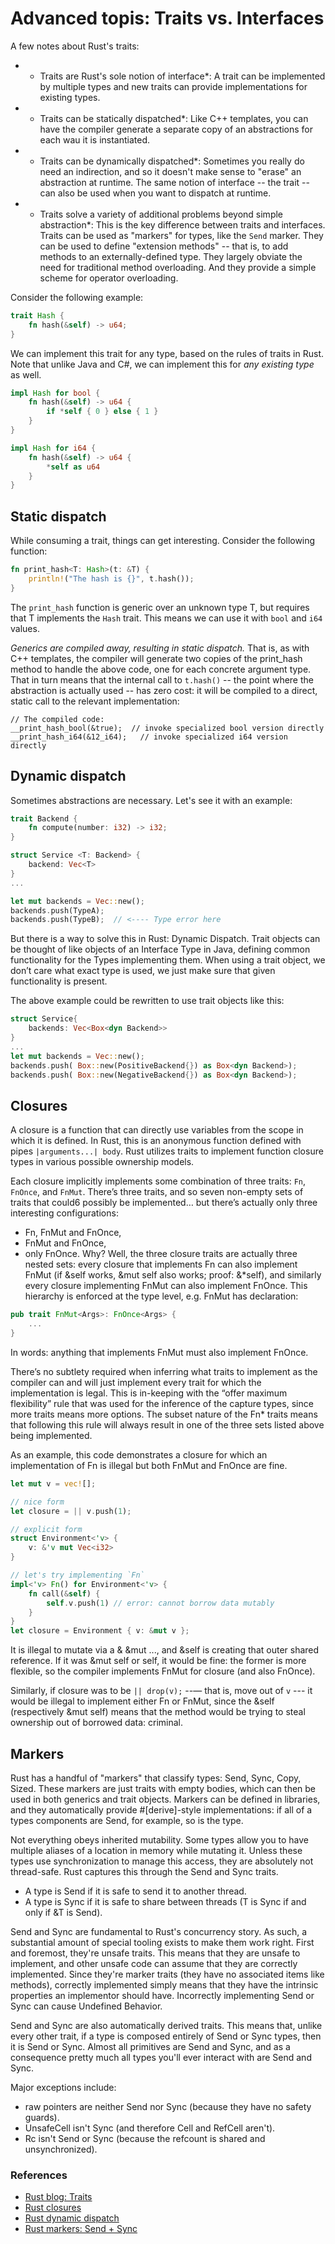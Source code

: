 # Advanced topis: Traits vs. Interfaces
 A few notes about Rust's traits:
 - * Traits are Rust's sole notion of interface*: A trait can be
     implemented by multiple types and new traits can provide
     implementations for existing types.
 - * Traits can be statically dispatched*: Like C++ templates, you can have
     the compiler generate a separate copy of an abstractions for each wau
     it is instantiated.
 - * Traits can be dynamically dispatched*: Sometimes you really do need an
     indirection, and so it doesn't make sense to "erase" an abstraction at
     runtime. The same notion of interface -- the trait -- can also be used
     when you want to dispatch at runtime.
 - * Traits solve a variety of additional problems beyond simple
     abstraction*: This is the key difference between traits and
     interfaces. Traits can be used as "markers" for types, like the `Send`
     marker. They can be used to define "extension methods" -- that is, to
     add methods to an externally-defined type. They largely obviate the
     need for traditional method overloading. And they provide a simple
     scheme for operator overloading.

Consider the following example:
```rust
trait Hash {
    fn hash(&self) -> u64;
}
```

We can implement this trait for any type, based on the rules of traits in
Rust. Note that unlike Java and C#, we can implement this for *any existing
type* as well.
```rust
impl Hash for bool {
    fn hash(&self) -> u64 {
        if *self { 0 } else { 1 }
    }
}

impl Hash for i64 {
    fn hash(&self) -> u64 {
        *self as u64
    }
}
```
## Static dispatch
While consuming a trait, things can get interesting. Consider the following
function:
```rust
fn print_hash<T: Hash>(t: &T) {
    println!("The hash is {}", t.hash());
}
```
The `print_hash` function is generic over an unknown type T, but requires
that T implements the `Hash` trait. This means we can use it with `bool`
and `i64` values.

*Generics are compiled away, resulting in static dispatch.* That is, as
with C++ templates, the compiler will generate two copies of the
print_hash method to handle the above code, one for each concrete argument
type. That in turn means that the internal call to `t.hash()` -- the point
where the abstraction is actually used -- has zero cost: it will be
compiled to a direct, static call to the relevant implementation:

```
// The compiled code:
__print_hash_bool(&true);  // invoke specialized bool version directly
__print_hash_i64(&12_i64);   // invoke specialized i64 version directly
```

## Dynamic dispatch
Sometimes abstractions are necessary. Let's see it with an example:
```rust
trait Backend {
    fn compute(number: i32) -> i32;
}

struct Service <T: Backend> {
    backend: Vec<T>
}
...

let mut backends = Vec::new();
backends.push(TypeA);
backends.push(TypeB);  // <---- Type error here
```
But there is a way to solve this in Rust: Dynamic Dispatch. Trait objects
can be thought of like objects of an Interface Type in Java, defining
common functionality for the Types implementing them. When using a trait
object, we don’t care what exact type is used, we just make sure that given
functionality is present.

The above example could be rewritten to use trait objects like this:

```rust
struct Service{
    backends: Vec<Box<dyn Backend>>
}
...
let mut backends = Vec::new();
backends.push( Box::new(PositiveBackend{}) as Box<dyn Backend>);
backends.push( Box::new(NegativeBackend{}) as Box<dyn Backend>);
```

## Closures
A closure is a function that can directly use variables from the scope in
which it is defined. In Rust, this is an anonymous function defined with
pipes `|arguments...| body`. Rust utilizes traits to implement function
closure types in various possible ownership models.

Each closure implicitly implements some combination of three traits:
`Fn`, `FnOnce`, and `FnMut`.
There’s three traits, and so seven non-empty sets of traits that could6 possibly be implemented… but there’s actually only three interesting configurations:

- Fn, FnMut and FnOnce,
- FnMut and FnOnce,
- only FnOnce.
Why? Well, the three closure traits are actually three nested sets: every
closure that implements Fn can also implement FnMut (if &self works, &mut
self also works; proof: &*self), and similarly every closure implementing
FnMut can also implement FnOnce. This hierarchy is enforced at the type
level, e.g. FnMut has declaration:
```rust
pub trait FnMut<Args>: FnOnce<Args> {
    ...
}
```
In words: anything that implements FnMut must also implement FnOnce.

There’s no subtlety required when inferring what traits to implement as the
compiler can and will just implement every trait for which the
implementation is legal. This is in-keeping with the “offer maximum
flexibility” rule that was used for the inference of the capture types,
since more traits means more options. The subset nature of the Fn* traits
means that following this rule will always result in one of the three sets
listed above being implemented.

As an example, this code demonstrates a closure for which an implementation of Fn is illegal but both FnMut and FnOnce are fine.

```rust
let mut v = vec![];

// nice form
let closure = || v.push(1);

// explicit form
struct Environment<'v> {
    v: &'v mut Vec<i32>
}

// let's try implementing `Fn`
impl<'v> Fn() for Environment<'v> {
    fn call(&self) {
        self.v.push(1) // error: cannot borrow data mutably
    }
}
let closure = Environment { v: &mut v };
```
It is illegal to mutate via a & &mut ..., and &self is creating that outer
shared reference. If it was &mut self or self, it would be fine: the
former is more flexible, so the compiler implements FnMut for closure (and
also FnOnce).

Similarly, if closure was to be `|| drop(v);` --— that is, move out of `v`
--- it would be illegal to implement either Fn or FnMut, since the &self
(respectively &mut self) means that the method would be trying to steal
ownership out of borrowed data: criminal.

## Markers
Rust has a handful of "markers" that classify types: Send, Sync, Copy,
Sized. These markers are just traits with empty bodies, which can then be
used in both generics and trait objects. Markers can be defined in
libraries, and they automatically provide #[derive]-style implementations:
if all of a types components are Send, for example, so is the type.

Not everything obeys inherited mutability. Some types allow you to have
multiple aliases of a location in memory while mutating it. Unless these
types use synchronization to manage this access, they are absolutely not
thread-safe. Rust captures this through the Send and Sync traits.

- A type is Send if it is safe to send it to another thread.
- A type is Sync if it is safe to share between threads (T is Sync if and
  only if &T is Send).

Send and Sync are fundamental to Rust's concurrency story. As such, a
substantial amount of special tooling exists to make them work right.
First and foremost, they're unsafe traits. This means that they are unsafe
to implement, and other unsafe code can assume that they are correctly
implemented. Since they're marker traits (they have no associated items
like methods), correctly implemented simply means that they have the
intrinsic properties an implementor should have. Incorrectly implementing
Send or Sync can cause Undefined Behavior.

Send and Sync are also automatically derived traits. This means that,
unlike every other trait, if a type is composed entirely of Send or Sync
types, then it is Send or Sync. Almost all primitives are Send and Sync,
and as a consequence pretty much all types you'll ever interact with are
Send and Sync.

Major exceptions include:

- raw pointers are neither Send nor Sync (because they have no safety guards).
- UnsafeCell isn't Sync (and therefore Cell and RefCell aren't).
- Rc isn't Send or Sync (because the refcount is shared and
  unsynchronized).

### References
- [Rust blog: Traits](https://blog.rust-lang.org/2015/05/11/traits.html)
- [Rust closures](https://huonw.github.io/blog/2015/05/finding-closure-in-rust/)
- [Rust dynamic dispatch](https://medium.com/digitalfrontiers/rust-dynamic-dispatching-deep-dive-236a5896e49b)
- [Rust markers: Send + Sync](https://doc.rust-lang.org/nomicon/send-and-sync.html)